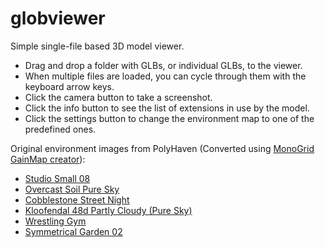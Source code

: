 # globviewer

Simple single-file <model-viewer> based 3D model viewer.

* Drag and drop a folder with GLBs, or individual GLBs, to the viewer.
* When multiple files are loaded, you can cycle through them with the keyboard arrow keys.
* Click the camera button to take a screenshot.
* Click the info button to see the list of extensions in use by the model.
* Click the settings button to change the environment map to one of the predefined ones.

Original environment images from PolyHaven (Converted using [MonoGrid GainMap creator](https://gainmap-creator.monogrid.com/)):
  * [Studio Small 08](https://polyhaven.com/a/studio_small_08)
  * [Overcast Soil Pure Sky](https://polyhaven.com/a/overcast_soil_puresky)
  * [Cobblestone Street Night](https://polyhaven.com/a/cobblestone_street_night)
  * [Kloofendal 48d Partly Cloudy (Pure Sky)](https://polyhaven.com/a/kloofendal_48d_partly_cloudy_puresky)
  * [Wrestling Gym](https://polyhaven.com/a/wrestling_gym)
  * [Symmetrical Garden 02](https://polyhaven.com/a/symmetrical_garden_02)
